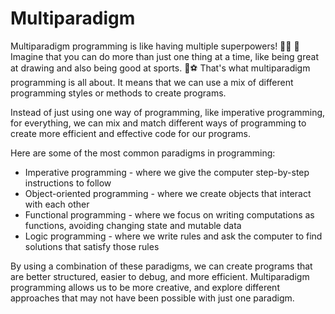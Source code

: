 # Multiparadigm

Multiparadigm programming is like having multiple superpowers! 🦸‍♂️ 💪 Imagine that you can do more than just one thing at a time, like being great at drawing and also being good at sports. 🎨⚽ That's what multiparadigm programming is all about. It means that we can use a mix of different programming styles or methods to create programs.

Instead of just using one way of programming, like imperative programming, for everything, we can mix and match different ways of programming to create more efficient and effective code for our programs.

Here are some of the most common paradigms in programming:

* Imperative programming - where we give the computer step-by-step instructions to follow
* Object-oriented programming - where we create objects that interact with each other
* Functional programming - where we focus on writing computations as functions, avoiding changing state and mutable data
* Logic programming - where we write rules and ask the computer to find solutions that satisfy those rules

By using a combination of these paradigms, we can create programs that are better structured, easier to debug, and more efficient. Multiparadigm programming allows us to be more creative, and explore different approaches that may not have been possible with just one paradigm.
